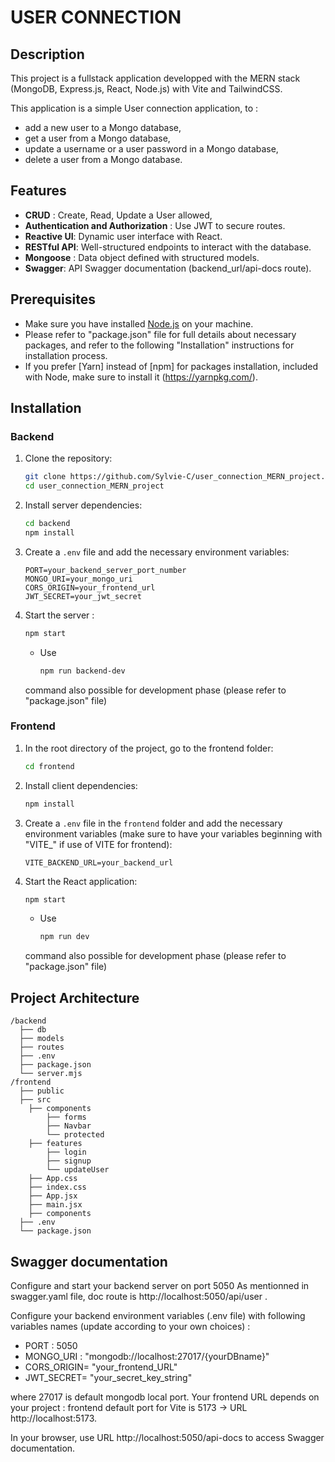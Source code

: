 # USER CONNECTION

## Description
This project is a fullstack application developped with the MERN stack (MongoDB, Express.js, React, Node.js) with Vite and TailwindCSS. 

This application is a simple User connection application, to : 
- add a new user to a Mongo database, 
- get a user from a Mongo database, 
- update a username or a user password in a Mongo database, 
- delete a user from a Mongo database. 

## Features
- **CRUD** : Create, Read, Update a User allowed, 
- **Authentication and Authorization** : Use JWT to secure routes. 
- **Reactive UI**: Dynamic user interface with React.
- **RESTful API**: Well-structured endpoints to interact with the database.
- **Mongoose** : Data object defined with structured models. 
- **Swagger**: API Swagger documentation (backend_url/api-docs route). 

## Prerequisites
- Make sure you have installed [Node.js](https://nodejs.org/) on your machine. 
- Please refer to "package.json" file for full details about necessary packages, and refer to the following "Installation" instructions for installation process. 
- If you prefer [Yarn] instead of [npm] for packages installation, included with Node, make sure to install it (https://yarnpkg.com/). 


## Installation

### Backend
1. Clone the repository:
    ```sh
    git clone https://github.com/Sylvie-C/user_connection_MERN_project.git 
    cd user_connection_MERN_project
    ```

2. Install server dependencies:
    ```sh
    cd backend
    npm install
    ```

3. Create a `.env` file and add the necessary environment variables:
    ```env
    PORT=your_backend_server_port_number
    MONGO_URI=your_mongo_uri
    CORS_ORIGIN=your_frontend_url
    JWT_SECRET=your_jwt_secret
    ```

4. Start the server :
    ```sh
    npm start
    ```

    - Use 
        ```sh 
        npm run backend-dev
        ``` 
    command also possible for development phase (please refer to "package.json" file)

### Frontend
1. In the root directory of the project, go to the frontend folder:
    ```sh
    cd frontend
    ```

2. Install client dependencies:
    ```sh
    npm install
    ```

3. Create a `.env` file in the `frontend` folder and add the necessary environment variables (make sure to have your variables beginning with "VITE_" if use of VITE for frontend):
    ```env
    VITE_BACKEND_URL=your_backend_url
    ```

4. Start the React application:
    ```sh
    npm start
    ```

    - Use 
        ```sh 
        npm run dev
        ``` 
    command also possible for development phase (please refer to "package.json" file)

## Project Architecture
```
/backend
  ├── db
  ├── models
  ├── routes
  ├── .env
  ├── package.json
  └── server.mjs
/frontend
  ├── public
  ├── src
    ├── components
        ├── forms
        ├── Navbar
        └── protected
    ├── features
        ├── login
        ├── signup
        └── updateUser
    ├── App.css
    ├── index.css
    ├── App.jsx
    ├── main.jsx
    ├── components
  ├── .env
  └── package.json
```

## Swagger documentation
Configure and start your backend server on port 5050
As mentionned in swagger.yaml file, doc route is http://localhost:5050/api/user . 

Configure your backend environment variables (.env file) with following variables names (update according to your own choices) : 
- PORT : 5050
- MONGO_URI : "mongodb://localhost:27017/{yourDBname}"
- CORS_ORIGIN= "your_frontend_URL"
- JWT_SECRET= "your_secret_key_string"

where 27017 is default mongodb local port. 
Your frontend URL depends on your project : frontend default port for Vite is 5173 
-> URL http://localhost:5173. 

In your browser, use URL http://localhost:5050/api-docs to access Swagger documentation. 
